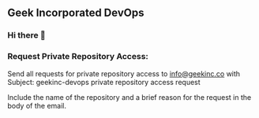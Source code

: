 ## Geek Incorporated DevOps
### Hi there 👋

### Request Private Repository Access:
Send all requests for private repository access to info@geekinc.co with Subject: geekinc-devops private repository access request

Include the name of the repository and a brief reason for the request in the body of the email.

<!--
**geekincorp-devops/geekincorp-devops** is a ✨ _special_ ✨ repository because its `README.md` (this file) appears on your GitHub profile.

Here are some ideas to get you started:

- 🔭 I’m currently working on ...
- 🌱 I’m currently learning ...
- 👯 I’m looking to collaborate on ...
- 🤔 I’m looking for help with ...
- 💬 Ask me about ...
- 📫 How to reach me: ...
- 😄 Pronouns: ...
- ⚡ Fun fact: ...
-->

